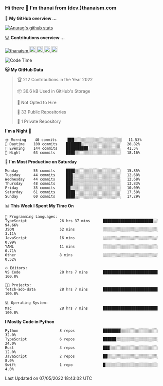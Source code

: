### Hi there 👋 I'm thanai from (dev.)thanaism.com

<!-- バッジ関連 -->
<!--
メイン：https://shields.io/category/social
GitHub view：https://github.com/antonkomarev/github-profile-views-counter
Qiita contributions：https://qiita.com/mikkame/items/f2c60d9caf8a8e38ec50
 -->

🍎 **My GitHub overview ...**

<!-- GitHubトロフィー -->
<!--
https://github.com/ryo-ma/github-profile-trophy
 -->

<!-- [![trophy](https://github-profile-trophy.vercel.app/?username=thanaism)](https://github.com/thanaism/thanaism) -->

<!-- GitHubステータス -->
<!--
https://github.com/anuraghazra/github-readme-stats
 -->

[![Anurag's github stats](https://github-readme-stats.vercel.app/api?username=thanaism&count_private=true&show_icons=true)](https://github.com/thanaism/thanaism)

<!-- [![ReadMe Card](https://github-readme-stats.vercel.app/api/pin/?username=thanaism&repo=thanaism)](https://github.com/thanaism/thanaism) -->

<!-- Skill icons -->
<!--
https://rahuldkjain.github.io/gh-profile-readme-generator/
 -->

💻 **Contributions overview ...**

<p align="left">

  <a href="https://github.com/thanaism/thanaism/">
    <img src="https://komarev.com/ghpvc/?username=thanaism" alt="thanaism" />
  </a>
  <a href="http://twitter.com/okinawa__noodle">
    <img height="20" src="https://img.shields.io/twitter/follow/okinawa__noodle?label=Twitter&logo=twitter&style=flat" />
  </a>
  <a href="https://github.com/thanaism">
    <img height="20" src="https://img.shields.io/github/followers/thanaism?label=follow&logo=github&style=flat" />
  </a>
  <!-- <a href="https://www.reddit.com/user/thanaism">
    <img height="20" src="https://img.shields.io/reddit/user-karma/combined/thanaism?label=Reddit&logo=reddit&style=flat" />
  </a>
  <a href="https://stackoverflow.com/users/5720201/thanaism">
    <img height="20" src="https://img.shields.io/stackexchange/stackoverflow/r/5720201?label=StackOverflow&logo=stack-overflow&style=flat" /> -->
  </a>
  <a href="http://qiita.com/thanai">
    <img height="20" src="https://qiita-badge.apiapi.app/s/thanai/posts.svg" />
  </a>
  <//qiita.com/thanai">
    <img height="20" src="https://qiita-badge.apiapi.app/s/thanai/contributions.svg" />
  </a>
</p>

<!--START_SECTION:waka-->
![Code Time](http://img.shields.io/badge/Code%20Time-0-blue)

**🐱 My GitHub Data** 

> 🏆 212 Contributions in the Year 2022
 > 
> 📦 36.6 kB Used in GitHub's Storage 
 > 
> 🚫 Not Opted to Hire
 > 
> 📜 33 Public Repositories 
 > 
> 🔑 1 Private Repository 
 > 
**I'm a Night 🦉** 

```text
🌞 Morning    40 commits     ███░░░░░░░░░░░░░░░░░░░░░░   11.53% 
🌆 Daytime    100 commits    ███████░░░░░░░░░░░░░░░░░░   28.82% 
🌃 Evening    144 commits    ██████████░░░░░░░░░░░░░░░   41.5% 
🌙 Night      63 commits     ████░░░░░░░░░░░░░░░░░░░░░   18.16%

```
📅 **I'm Most Productive on Saturday** 

```text
Monday       55 commits     ████░░░░░░░░░░░░░░░░░░░░░   15.85% 
Tuesday      44 commits     ███░░░░░░░░░░░░░░░░░░░░░░   12.68% 
Wednesday    44 commits     ███░░░░░░░░░░░░░░░░░░░░░░   12.68% 
Thursday     48 commits     ███░░░░░░░░░░░░░░░░░░░░░░   13.83% 
Friday       35 commits     ██░░░░░░░░░░░░░░░░░░░░░░░   10.09% 
Saturday     61 commits     ████░░░░░░░░░░░░░░░░░░░░░   17.58% 
Sunday       60 commits     ████░░░░░░░░░░░░░░░░░░░░░   17.29%

```


📊 **This Week I Spent My Time On** 

```text
💬 Programming Languages: 
TypeScript               26 hrs 37 mins      ███████████████████████░░   94.66% 
JSON                     52 mins             ░░░░░░░░░░░░░░░░░░░░░░░░░   3.11% 
JavaScript               16 mins             ░░░░░░░░░░░░░░░░░░░░░░░░░   0.99% 
YAML                     11 mins             ░░░░░░░░░░░░░░░░░░░░░░░░░   0.71% 
Other                    8 mins              ░░░░░░░░░░░░░░░░░░░░░░░░░   0.52%

🔥 Editors: 
VS Code                  28 hrs 7 mins       █████████████████████████   100.0%

🐱‍💻 Projects: 
fetch-ado-data           28 hrs 7 mins       █████████████████████████   100.0%

💻 Operating System: 
Mac                      28 hrs 7 mins       █████████████████████████   100.0%

```

**I Mostly Code in Python** 

```text
Python                   8 repos             ████████░░░░░░░░░░░░░░░░░   32.0% 
TypeScript               6 repos             ██████░░░░░░░░░░░░░░░░░░░   24.0% 
Rust                     3 repos             ███░░░░░░░░░░░░░░░░░░░░░░   12.0% 
JavaScript               2 repos             ██░░░░░░░░░░░░░░░░░░░░░░░   8.0% 
Swift                    1 repo              █░░░░░░░░░░░░░░░░░░░░░░░░   4.0%

```



 Last Updated on 07/05/2022 18:43:02 UTC
<!--END_SECTION:waka-->
